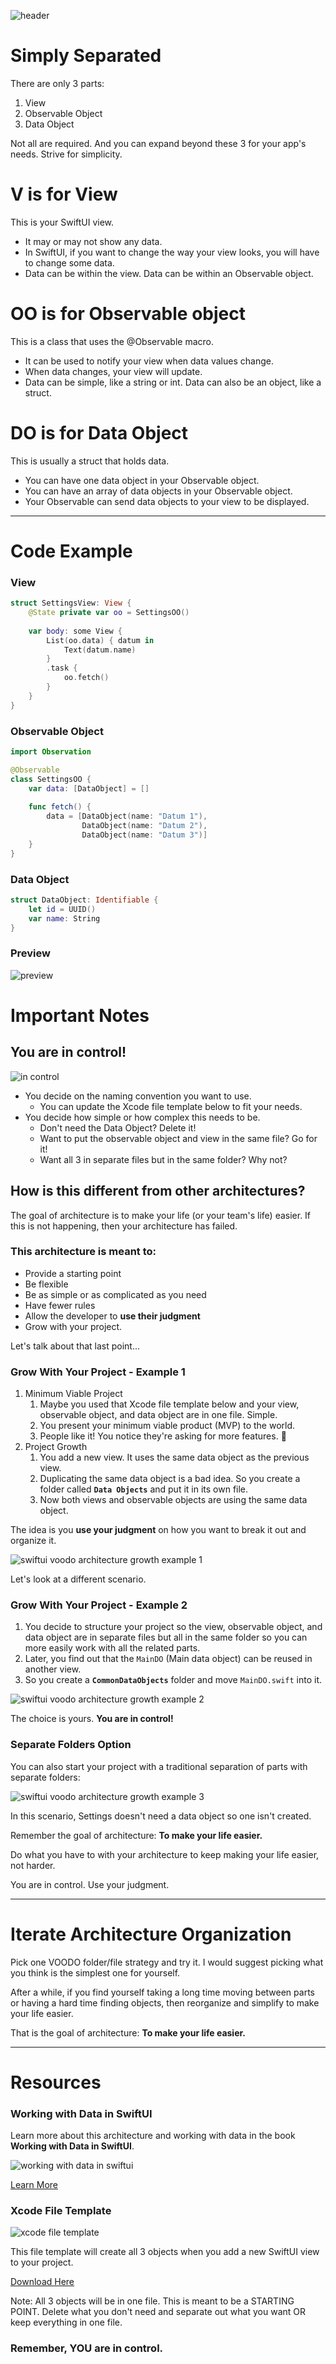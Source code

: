 ![header](https://user-images.githubusercontent.com/24855856/125718166-b660e276-da1f-43f7-999f-fec5e5c54410.png)


# Simply Separated
There are only 3 parts:
1. View
2. Observable Object
3. Data Object

Not all are required.
And you can expand beyond these 3 for your app's needs.
Strive for simplicity.

# V is for View
This is your SwiftUI view.
* It may or may not show any data.
* In SwiftUI, if you want to change the way your view looks, you will have to change some data.
* Data can be within the view. Data can be within an Observable object.


# OO is for Observable object
This is a class that uses the @Observable macro.
* It can be used to notify your view when data values change.
* When data changes, your view will update.
* Data can be simple, like a string or int. Data can also be an object, like a struct.


# DO is for Data Object
This is usually a struct that holds data.
* You can have one data object in your Observable object.
* You can have an array of data objects in your Observable object.
* Your Observable can send data objects to your view to be displayed.

------------

# Code Example
### View
```swift
struct SettingsView: View {
    @State private var oo = SettingsOO()
    
    var body: some View {
        List(oo.data) { datum in
            Text(datum.name)
        }
        .task {
            oo.fetch()
        }
    }
}
```

### Observable Object
```swift
import Observation

@Observable
class SettingsOO {
    var data: [DataObject] = []
    
    func fetch() {
        data = [DataObject(name: "Datum 1"),
                DataObject(name: "Datum 2"),
                DataObject(name: "Datum 3")]
    }
}
```

### Data Object
```swift
struct DataObject: Identifiable {
    let id = UUID()
    var name: String
}
```

### Preview
![preview](https://user-images.githubusercontent.com/24855856/125803759-38e60661-f754-48dc-8b29-ecae855c0e74.png)

# Important Notes
## You are in control!
![in control](https://user-images.githubusercontent.com/24855856/126043468-d2607fdc-cb57-4282-9592-a1af524c29fd.jpeg)

* You decide on the naming convention you want to use.
    * You can update the Xcode file template below to fit your needs.
* You decide how simple or how complex this needs to be.
    * Don't need the Data Object? Delete it!
    * Want to put the observable object and view in the same file? Go for it!
    * Want all 3 in separate files but in the same folder? Why not?

## How is this different from other architectures?
The goal of architecture is to make your life (or your team's life) easier.
If this is not happening, then your architecture has failed.

### This architecture is meant to:
* Provide a starting point
* Be flexible
* Be as simple or as complicated as you need
* Have fewer rules
* Allow the developer to **use their judgment**
* Grow with your project. 

Let's talk about that last point...

### Grow With Your Project - Example 1
1. Minimum Viable Project
    1. Maybe you used that Xcode file template below and your view, observable object, and data object are in one file. Simple.
    1. You present your minimum viable product (MVP) to the world.
    1. People like it! You notice they're asking for more features. 🙌
1. Project Growth
    1. You add a new view. It uses the same data object as the previous view.
    1. Duplicating the same data object is a bad idea. So you create a folder called **`Data Objects`** and put it in its own file.
    1. Now both views and observable objects are using the same data object.

The idea is you **use your judgment** on how you want to break it out and organize it.

![swiftui voodo architecture growth example 1](https://user-images.githubusercontent.com/24855856/126044175-ee822d8a-931e-49f4-b056-63096926739d.png)


Let's look at a different scenario.

### Grow With Your Project - Example 2
1. You decide to structure your project so the view, observable object, and data object are in separate files but all in the same folder so you can more easily work with all the related parts.
2. Later, you find out that the `MainDO` (Main data object) can be reused in another view. 
3. So you create a **`CommonDataObjects`** folder and move `MainDO.swift` into it.

![swiftui voodo architecture growth example 2](https://user-images.githubusercontent.com/24855856/126044355-f5b05c72-c921-43f4-881f-15a237020ed4.png)

The choice is yours. **You are in control!**

### Separate Folders Option
You can also start your project with a traditional separation of parts with separate folders:

![swiftui voodo architecture growth example 3](https://user-images.githubusercontent.com/24855856/126044212-eabde7b9-7353-4995-ba5b-d01ba11304ba.png)

In this scenario, Settings doesn't need a data object so one isn't created.

Remember the goal of architecture: **To make your life easier.**

Do what you have to with your architecture to keep making your life easier, not harder.

You are in control. Use your judgment.


------------
# Iterate Architecture Organization
Pick one VOODO folder/file strategy and try it. I would suggest picking what you think is the simplest one for yourself.

After a while, if you find yourself taking a long time moving between parts or having a hard time finding objects, then reorganize and simplify to make your life easier.

That is the goal of architecture: **To make your life easier.**

------------
# Resources
### Working with Data in SwiftUI
Learn more about this architecture and working with data in the book **Working with Data in SwiftUI**.

![working with data in swiftui](https://github.com/bigmountainstudio/swiftuivoodo/assets/24855856/7df3d2e1-f49c-4a2a-8144-97837ee12fa6)

[Learn More](https://www.bigmountainstudio.com/data)



### Xcode File Template
![xcode file template](https://user-images.githubusercontent.com/24855856/125811407-ebf6e72f-ee03-4afd-9b46-992ea81202f6.png)

This file template will create all 3 objects when you add a new SwiftUI view to your project.

[Download Here](https://github.com/bigmountainstudio/VOODOFileTemplate2)

Note: All 3 objects will be in one file. 
This is meant to be a STARTING POINT.
Delete what you don't need and separate out what you want OR keep everything in one file. 
### Remember, YOU are in control.
